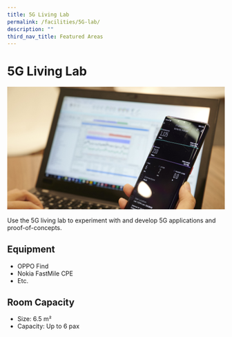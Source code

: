 ```yaml
---
title: 5G Living Lab
permalink: /facilities/5G-lab/
description: ""
third_nav_title: Featured Areas
---
```

# 5G Living Lab
![](/images/Facilities/5GLab.png)

Use the 5G living lab to experiment with and develop 5G applications and proof-of-concepts.

## Equipment
* OPPO Find
* Nokia FastMile CPE
* Etc.

## Room Capacity
* Size: 6.5 m²
* Capacity: Up to 6 pax